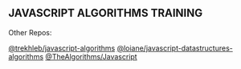 ## JAVASCRIPT ALGORITHMS TRAINING


Other Repos:

[@trekhleb/javascript-algorithms](https://github.com/trekhleb/javascript-algorithms)
[@loiane/javascript-datastructures-algorithms](https://github.com/loiane/javascript-datastructures-algorithms)
[@TheAlgorithms/Javascript](https://github.com/TheAlgorithms/Javascript)